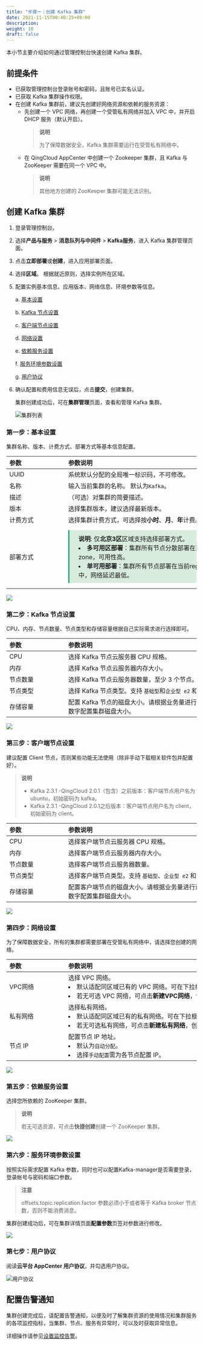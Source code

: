 ```yaml
---
title: "步骤一：创建 Kafka 集群"
date: 2021-11-15T00:40:25+09:00
description: 
weight: 10
draft: false
---
```


本小节主要介绍如何通过管理控制台快速创建 Kafka 集群。

## 前提条件

- 已获取管理控制台登录账号和密码，且账号已实名认证。
- 已获取 Kafka 集群操作权限。
- 在创建 Kafka 集群前，建议先创建好网络资源和依赖的服务资源：
  + 先创建一个 VPC 网络，再创建一个受管私有网络并加入 VPC 中，并开启 DHCP 服务（默认开启）。
      > **说明**
      >
      > 为了保障数据安全，Kafka 集群需要运行在受管私有网络中。
  + 在 QingCloud AppCenter 中创建一个 Zookeeper 集群，且 Kafka 与 ZooKeeper 需要在同一个 VPC 中。
      > **说明**
      >
      > 其他地方创建的 ZooKeeper 集群可能无法识别。

## 创建 Kafka 集群

1. 登录管理控制台。
2. 选择**产品与服务** > **消息队列与中间件** > **Kafka服务**，进入 Kafka 集群管理页面。
3. 点击**立即部署**或**创建**，进入应用部署页面。
4. 选择**区域**。
   根据就近原则，选择实例所在区域。
5. 配置实例基本信息、应用版本、网络信息、环境参数等信息。

   a. [基本设置](#第一步基本设置)

   b. [Kafka 节点设置](#第二步kafka-节点设置)

   c. [客户端节点设置](#第三步客户端节点设置)

   d. [网络设置](#第四步网络设置)

   e. [依赖服务设置](#第五步依赖服务设置)

   f. [服务环境参数设置](#第六步服务环境参数设置)

   g. [用户协议](#第七步用户协议)

6. 确认配置和费用信息无误后，点击**提交**，创建集群。

   集群创建成功后，可在**集群管理**页面，查看和管理 Kafka 集群。

   ![集群列表](../../_images/kafka_cluster_list.png)

### 第一步：基本设置

集群名称、版本、计费方式、部署方式等基本信息配置。

|<span style="display:inline-block;width:140px">参数</span> |<span style="display:inline-block;width:520px">参数说明</span>|
|:----|:----|
|   UUID     |  系统默认分配的全局唯一标识码，不可修改。  |
|   名称     |  输入当前集群的名称。 默认为`Kafka`。  |
|   描述  |  （可选）对集群的简要描述。   |
|   版本 |  选择集群版本，建议选择最新版本。|
|   计费方式 |  选择集群计费方式，可选择按**小时**、**月**、**年**计费。|
|   部署方式 |  <span style="display: block; background-color: #D8ECDE; padding: 10px 24px; margin: 10px 0; border-left: 3px solid #00a971;"><b>说明</b>: 仅**北京3区**区域支持选择部署方式。<li> **多可用区部署**：集群所有节点分散部署在当前 region 中的所有 zone，可用性高。</li><li> **单可用部署**：集群所有节点部署在当前region中的某一个zone 中，网络延迟最低。</li></span> |

![](../../_images/base_setup.png)

### 第二步：Kafka 节点设置

CPU、内存、节点数量、节点类型和存储容量根据自己实际需求进行选择即可。

|<span style="display:inline-block;width:140px">参数</span> |<span style="display:inline-block;width:520px">参数说明</span>|
|:----|:----|
|   CPU     |  选择 Kafka 节点云服务器 CPU 规格。  |
|   内存     |  选择 Kafka 节点云服务器内存大小。  |
|   节点数量  |  选择 Kafka 节点云服务器数量，至少 3 个节点。  |
|   节点类型  |  选择 Kafka 节点类型。支持  `基础型`和`企业型 e2` 和`企业型 e3`。|
|   存储容量 |  配置 Kafka 节点的磁盘大小。请根据业务量进行设置，可滑动设置或输入数字配置集群磁盘大小。| 

![](../../_images/kafka_node.png)

### 第三步：客户端节点设置

建议配置 Client 节点，否则某些功能无法使用（除非手动下载相关软件包并配置好）。

> **说明**
> 
> + Kafka 2.3.1 -QingCloud 2.0.1（包含）之前版本：客户端节点用户名为 ubuntu，初始密码为 kafka。
> + Kafka 2.3.1 -QingCloud 2.0.1之后版本：客户端节点用户名为 client，初始密码为 client。

|<span style="display:inline-block;width:140px">参数</span> |<span style="display:inline-block;width:520px">参数说明</span>|
|:----|:----|
|   CPU     |  选择客户端节点云服务器 CPU 规格。  |
|   内存     |  选择客户端节点云服务器内存大小。  |
|   节点数量  |  选择客户端节点云服务器数量。  |
|   节点类型  |  选择客户端节点类型。支持  `基础型`、`企业型 e2` 和`企业型 e3`。|
|   存储容量 |  配置客户端节点的磁盘大小。请根据业务量进行设置，可滑动设置或输入数字配置集群磁盘大小。| 

![](../../_images/client_node.png)

### 第四步：网络设置

为了保障数据安全，所有的集群都需要部署在受管私有网络中，请选择您创建的网络。

|<span style="display:inline-block;width:140px">参数</span> |<span style="display:inline-block;width:520px">参数说明</span>|
|:----|:----|
|   VPC网络     |  选择 VPC 网络。<li>默认适配同区域已有的 VPC 网络。可在下拉框选择已有 VPC 网络。<li>若无可选 VPC 网络，可点击**新建VPC网络**，创建依赖网络资源。  |
|   私有网络     |  选择私有网络。<li>默认适配同区域已有的私有网络。可在下拉框选择已有私有网络。<li>若无可选私有网络，可点击**新建私有网络**，创建依赖网络资源。  |
|   节点 IP   |  配置节点 IP 地址。<li>默认为`自动分配`。<li> 选择`手动配置`需为各节点配置 IP。  |

![](../../_images/network_setup.png)

### 第五步：依赖服务设置

选择您所依赖的 ZooKeeper 集群。
> **说明**
> 
> 若无可选资源，可点击**快捷创建**创建一个 ZooKeeper 集群。

![](../../_images/dependence_service.png)

### 第六步：服务环境参数设置

按照实际需求配置 Kafka 参数，同时也可以配置Kafka-manager是否需要登录，登录帐号与密码和端口参数。

> **注意**
> 
> offsets.topic.replication.factor 参数必须小于或者等于 Kafka broker 节点数，否则不能消费消息。

集群创建成功后，可在集群详情页面**配置参数**页签对参数进行修改。

![](../../_images/sevice_parameter.png)

### 第七步：用户协议

阅读**云平台 AppCenter 用户协议**，并勾选用户协议。

![用户协议](../../_images/user_agreement.png)


## 配置告警通知

集群创建完成后，请配置告警通知，以便及时了解集群资源的使用情况和集群服务的各项监控指标，当集群、节点、服务有异常时，可以及时获取异常信息。

详细操作请参见[设置监控告警](../../manual/metrics_alarm/set_alarm_rules/)。